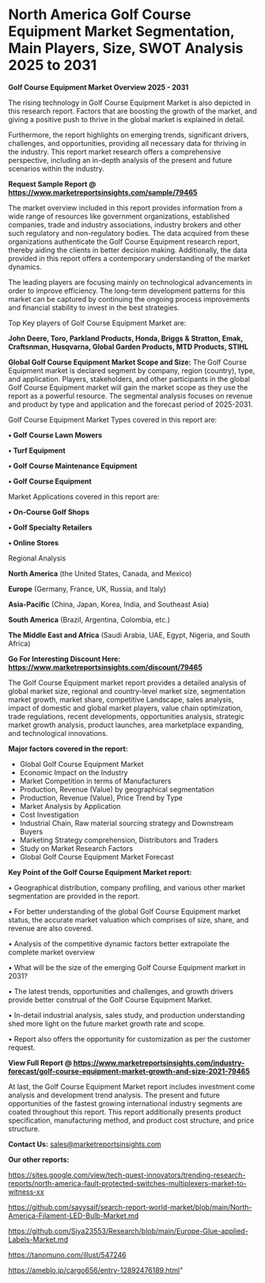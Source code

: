 # North America Golf Course Equipment Market Segmentation, Main Players, Size, SWOT Analysis 2025 to 2031

<Strong> Golf Course Equipment Market Overview 2025 - 2031</strong>

The rising technology in Golf Course Equipment Market is also depicted in this research report. Factors that are boosting the growth of the market, and giving a positive push to thrive in the global market is explained in detail.

Furthermore, the report highlights on emerging trends, significant drivers, challenges, and opportunities, providing all necessary data for thriving in the industry. This report market research offers a comprehensive perspective, including an in-depth analysis of the present and future scenarios within the industry.

<strong>Request Sample Report @ <a href=https://www.marketreportsinsights.com/sample/79465>https://www.marketreportsinsights.com/sample/79465</a></strong>

The market overview included in this report provides information from a wide range of resources like government organizations, established companies, trade and industry associations, industry brokers and other such regulatory and non-regulatory bodies. The data acquired from these organizations authenticate the Golf Course Equipment research report, thereby aiding the clients in better decision making. Additionally, the data provided in this report offers a contemporary understanding of the market dynamics.

The leading players are focusing mainly on technological advancements in order to improve efficiency. The long-term development patterns for this market can be captured by continuing the ongoing process improvements and financial stability to invest in the best strategies.

Top Key players of Golf Course Equipment Market are:

<strong>John Deere, Toro, Parkland Products, Honda, Briggs & Stratton, Emak, Craftsnman, Husqvarna, Global Garden Products, MTD Products, STIHL</strong>

<strong><b>Global Golf Course Equipment Market Scope and Size:</b></strong>
The Golf Course Equipment market is declared segment by company, region (country), type, and application. Players, stakeholders, and other participants in the global Golf Course Equipment market will gain the market scope as they use the report as a powerful resource. The segmental analysis focuses on revenue and product by type and application and the forecast period of 2025-2031.

Golf Course Equipment Market Types covered in this report are:

<strong>• Golf Course Lawn Mowers

• Turf Equipment

• Golf Course Maintenance Equipment

• Golf Course Equipment</strong>

Market Applications covered in this report are:

<strong>• On-Course Golf Shops

• Golf Specialty Retailers

• Online Stores</strong> 

Regional Analysis

<strong>North America</strong> (the United States, Canada, and Mexico)

<strong>Europe</strong> (Germany, France, UK, Russia, and Italy)

<strong>Asia-Pacific</strong> (China, Japan, Korea, India, and Southeast Asia)

<strong>South America</strong> (Brazil, Argentina, Colombia, etc.)

<strong>The Middle East and Africa</strong> (Saudi Arabia, UAE, Egypt, Nigeria, and South Africa)

<strong>Go For Interesting Discount Here: <a href=https://www.marketreportsinsights.com/discount/79465>https://www.marketreportsinsights.com/discount/79465</a></strong>

The Golf Course Equipment market report provides a detailed analysis of global market size, regional and country-level market size, segmentation market growth, market share, competitive Landscape, sales analysis, impact of domestic and global market players, value chain optimization, trade regulations, recent developments, opportunities analysis, strategic market growth analysis, product launches, area marketplace expanding, and technological innovations.

<strong><b>Major factors covered in the report:</b></strong>
<ul>
  <li>Global Golf Course Equipment Market </li>
  <li>Economic Impact on the Industry</li>
  <li>Market Competition in terms of Manufacturers</li>
  <li>Production, Revenue (Value) by geographical segmentation</li>
  <li>Production, Revenue (Value), Price Trend by Type</li>
  <li>Market Analysis by Application</li>
  <li>Cost Investigation</li>
  <li>Industrial Chain, Raw material sourcing strategy and Downstream Buyers</li>
  <li>Marketing Strategy comprehension, Distributors and Traders</li>
  <li>Study on Market Research Factors</li>
  <li>Global Golf Course Equipment Market Forecast</li>
</ul>

<strong><b>Key Point of the Golf Course Equipment Market report:</b></strong>

• Geographical distribution, company profiling, and various other market segmentation are provided in the report.

• For better understanding of the global Golf Course Equipment market status, the accurate market valuation which comprises of size, share, and revenue are also covered.

• Analysis of the competitive dynamic factors better extrapolate the complete market overview

• What will be the size of the emerging Golf Course Equipment market in 2031?

• The latest trends, opportunities and challenges, and growth drivers provide better construal of the Golf Course Equipment Market.

• In-detail industrial analysis, sales study, and production understanding shed more light on the future market growth rate and scope.

• Report also offers the opportunity for customization as per the customer request.

<strong><b>View Full Report @ <a href=https://www.marketreportsinsights.com/industry-forecast/golf-course-equipment-market-growth-and-size-2021-79465>https://www.marketreportsinsights.com/industry-forecast/golf-course-equipment-market-growth-and-size-2021-79465</a></b></strong>


At last, the Golf Course Equipment Market report includes investment come analysis and development trend analysis. The present and future opportunities of the fastest growing international industry segments are coated throughout this report. This report additionally presents product specification, manufacturing method, and product cost structure, and price structure.

<strong>Contact Us:</strong>
sales@marketreportsinsights.com

<strong>Our other reports:</strong>

<a href=https://sites.google.com/view/tech-quest-innovators/trending-research-reports/north-america-fault-protected-switches-multiplexers-market-to-witness-xx>https://sites.google.com/view/tech-quest-innovators/trending-research-reports/north-america-fault-protected-switches-multiplexers-market-to-witness-xx</a>

<a href=https://github.com/sayysaif/search-report-world-market/blob/main/North-America-Filament-LED-Bulb-Market.md>https://github.com/sayysaif/search-report-world-market/blob/main/North-America-Filament-LED-Bulb-Market.md</a>

<a href=https://github.com/Siya23553/Research/blob/main/Europe-Glue-applied-Labels-Market.md>https://github.com/Siya23553/Research/blob/main/Europe-Glue-applied-Labels-Market.md</a>

<a href=https://tanomuno.com/illust/547246>https://tanomuno.com/illust/547246</a>

<a href=https://ameblo.jp/cargo656/entry-12892476189.html>https://ameblo.jp/cargo656/entry-12892476189.html</a>"
